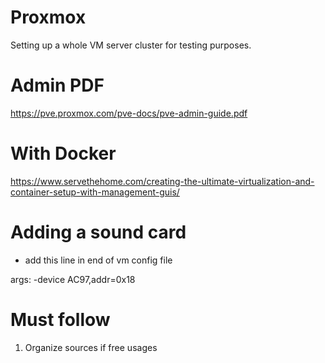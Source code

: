 # Proxmox

Setting up a whole VM server cluster for testing purposes.

# Admin PDF 
https://pve.proxmox.com/pve-docs/pve-admin-guide.pdf

# With Docker 
https://www.servethehome.com/creating-the-ultimate-virtualization-and-container-setup-with-management-guis/


# Adding a sound card 
- add this line in end of vm config file

args: -device AC97,addr=0x18

# Must follow 
1. Organize sources if free usages
